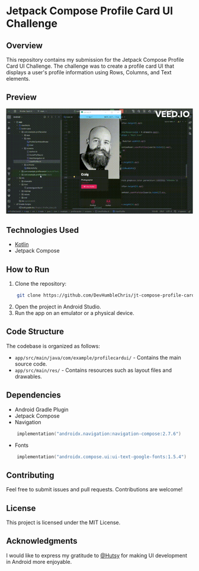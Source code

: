 Jetpack Compose Profile Card UI Challenge
=====================================

Overview
--------

This repository contains my submission for the Jetpack Compose Profile Card UI Challenge. The challenge was to create a profile card UI that displays a user's profile information using Rows, Columns, and Text elements.

Preview
-----------
<img src="./public/Friendzy.gif" />

Technologies Used
-----------------

- [Kotlin](https://kotlinlang.org/)
- Jetpack Compose

How to Run
----------

1. Clone the repository:

```bash
    git clone https://github.com/DevHumbleChris/jt-compose-profile-card-ui.git
```

2. Open the project in Android Studio.
3. Run the app on an emulator or a physical device.

Code Structure
--------------

The codebase is organized as follows:

- `app/src/main/java/com/example/profilecardui/` - Contains the main source code.
- `app/src/main/res/` - Contains resources such as layout files and drawables.

Dependencies
------------

- Android Gradle Plugin
- Jetpack Compose
- Navigation

```kotlin
    implementation("androidx.navigation:navigation-compose:2.7.6")
```

- Fonts

```kotlin
    implementation("androidx.compose.ui:ui-text-google-fonts:1.5.4")
```

Contributing
------------

Feel free to submit issues and pull requests. Contributions are welcome!

License
-------

This project is licensed under the MIT License.

Acknowledgments
---------------

I would like to express my gratitude to [@Hutsy](https://twitter.com/Hutsydev) for making UI development in Android more enjoyable.
